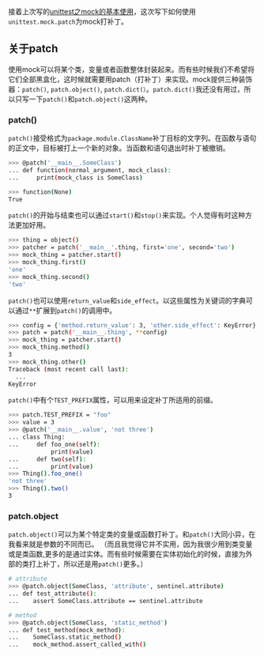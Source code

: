 接着上次写的[unittest之mock的基本使用](https://s-annie.github.io/2021/06/10/Test-Python-unittest之mock的基本使用.html)，这次写下如何使用`unittest.mock.patch`为mock打补丁。

## 关于patch
使用mock可以将某个类，变量或者函数整体封装起来。而有些时候我们不希望将它们全部黑盒化，这时候就需要用patch（打补丁）来实现。mock提供三种装饰器：`patch()`, `patch.object()`, `patch.dict(）`。`patch.dict()`我还没有用过，所以只写一下`patch()`和`patch.object()`这两种。

### patch()
`patch()`接受格式为`package.module.ClassName`补丁目标的文字列。在函数与语句的正文中，目标被打上一个新的对象。当函数和语句退出时补丁被撤销。
```bash
>>> @patch('__main__.SomeClass')
... def function(normal_argument, mock_class):
...     print(mock_class is SomeClass)

>>> function(None)
True
```
`patch()`的开始与结束也可以通过`start()`和`stop()`来实现。个人觉得有时这种方法更加好用。
```bash
>>> thing = object()
>>> patcher = patch('__main__'.thing, first='one', second='two')
>>> mock_thing = patcher.start()
>>> mock_thing.first()
'one'
>>> mock_thing.second()
'two'
```
`patch()`也可以使用`return_value`和`side_effect`。以这些属性为关键词的字典可以通过`**`扩展到`patch()`的调用中。
```bash
>>> config = {'method.return_value': 3, 'other.side_effect': KeyError}
>>> patch = patch('__main__.thing', **config)
>>> mock_thing = patcher.start()
>>> mock_thing.method()
3
>>> mock_thing.other()
Traceback (most recent call last):
  ...
KeyError
```
`patch()`中有个`TEST_PREFIX`属性，可以用来设定补丁所适用的前缀。
```bash
>>> patch.TEST_PREFIX = "foo"
>>> value = 3
>>> @patch('__main__.value', 'not three')
... class Thing:
...     def foo_one(self):
            print(value)
...     def two(self):
...         print(value)
>>> Thing().foo_one()
'not three'
>>> Thing().two()
3
```
### patch.object
`patch.object()`可以为某个特定类的变量或函数打补丁。和`patch()`大同小异，在我看来就是参数的不同而已。
（而且我觉得它并不实用，因为我很少用到类变量或是类函数,更多的是通过实体。而有些时候需要在实体初始化的时候，直接为外部的类打上补丁，所以还是用`patch()`更多。）
```bash
# attribute
>>> @patch.object(SomeClass, 'attribute', sentinel.attribute)
... def test_attribute():
...    assert SomeClass.attribute == sentinel.attribute

# method
>>> @patch.object(SomeClass, 'static_method')
... def test_method(mock_method):
...    SomeClass.static_method()
...    mock_method.assert_called_with()
```
